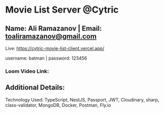 # Movie List Server @Cytric

## Name: Ali Ramazanov | Email: toaliramazanov@gmail.com

Live: https://cytric-movie-list-client.vercel.app/

username: batman | password: 123456

### Loom Video Link:

## Additional Details:

Technology Used: TypeScript, NestJS, Passport, JWT, Cloudinary, sharp, class-validator, MongoDB, Docker, Postman, Fly.io
